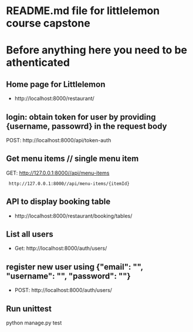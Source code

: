 # README.md file for littlelemon course capstone
# Before anything here you need to be athenticated

## Home page for Littlelemon
- http://localhost:8000/restaurant/

## login: obtain token for user by providing {username, passowrd} in the request body
POST: http://localhost:8000/api/token-auth

##  Get menu items // single menu item
GET: http://127.0.0.1:8000//api/menu-items
     
     http://127.0.0.1:8000//api/menu-items/{itemId}

## API to display booking table 
- http://localhost:8000/restaurant/booking/tables/


## List all users 
- Get:  http://localhost:8000/auth/users/

## register new user using {"email": "", "username": "", "password": ""}
- POST: http://localhost:8000/auth/users/


## Run unittest
python manage.py test
